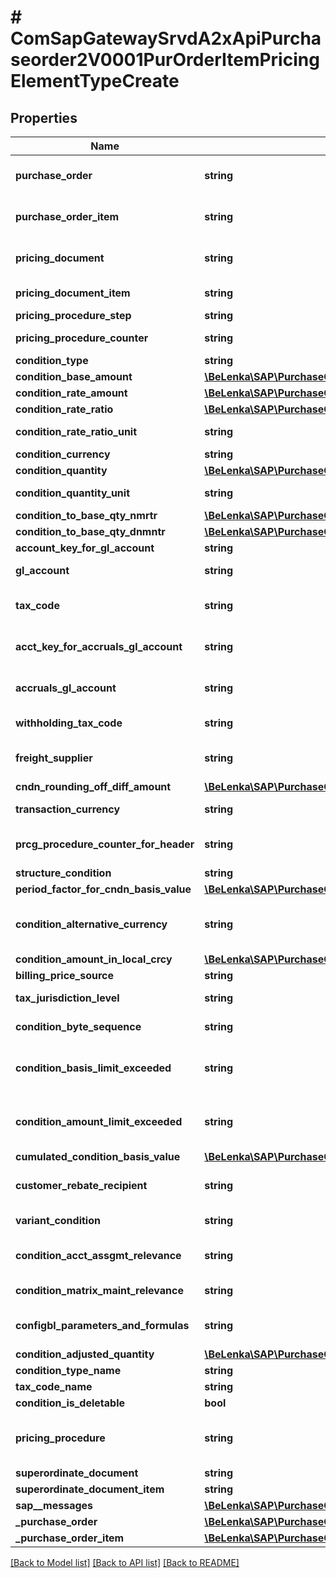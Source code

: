 # # ComSapGatewaySrvdA2xApiPurchaseorder2V0001PurOrderItemPricingElementTypeCreate

## Properties

Name | Type | Description | Notes
------------ | ------------- | ------------- | -------------
**purchase_order** | **string** | Purchasing Document Number |
**purchase_order_item** | **string** | Item Number of Purchasing Document |
**pricing_document** | **string** | Number of the Document Condition |
**pricing_document_item** | **string** | Condition item number |
**pricing_procedure_step** | **string** |  |
**pricing_procedure_counter** | **string** | Condition Counter |
**condition_type** | **string** |  | [optional]
**condition_base_amount** | [**\BeLenka\SAP\PurchaseOrder\Model\CndnBsAmt**](CndnBsAmt.md) |  | [optional]
**condition_rate_amount** | [**\BeLenka\SAP\PurchaseOrder\Model\ConditionAmount**](ConditionAmount.md) |  | [optional]
**condition_rate_ratio** | [**\BeLenka\SAP\PurchaseOrder\Model\Ratio**](Ratio.md) |  | [optional]
**condition_rate_ratio_unit** | **string** | Unit of Measurement | [optional]
**condition_currency** | **string** | Currency Key | [optional]
**condition_quantity** | [**\BeLenka\SAP\PurchaseOrder\Model\PricingUnit**](PricingUnit.md) |  | [optional]
**condition_quantity_unit** | **string** | Condition Unit in the Document | [optional]
**condition_to_base_qty_nmrtr** | [**\BeLenka\SAP\PurchaseOrder\Model\Numerator1**](Numerator1.md) |  | [optional]
**condition_to_base_qty_dnmntr** | [**\BeLenka\SAP\PurchaseOrder\Model\Denominator1**](Denominator1.md) |  | [optional]
**account_key_for_gl_account** | **string** |  | [optional]
**gl_account** | **string** | G/L Account Number | [optional]
**tax_code** | **string** | Tax on Sales/Purchases Code | [optional]
**acct_key_for_accruals_gl_account** | **string** | Account Key - Accruals / Provisions | [optional]
**accruals_gl_account** | **string** | Number of Accruals Account | [optional]
**withholding_tax_code** | **string** | Withholding Tax Code | [optional]
**freight_supplier** | **string** | Account Number of Supplier | [optional]
**cndn_rounding_off_diff_amount** | [**\BeLenka\SAP\PurchaseOrder\Model\CondRoundingDiff**](CondRoundingDiff.md) |  | [optional]
**transaction_currency** | **string** | SD Document Currency | [optional]
**prcg_procedure_counter_for_header** | **string** | Condition Counter (Header) | [optional]
**structure_condition** | **string** |  | [optional]
**period_factor_for_cndn_basis_value** | [**\BeLenka\SAP\PurchaseOrder\Model\ConditionFactor1**](ConditionFactor1.md) |  | [optional]
**condition_alternative_currency** | **string** | Condition Currency (for Cumulation Fields) | [optional]
**condition_amount_in_local_crcy** | [**\BeLenka\SAP\PurchaseOrder\Model\ConditionValue**](ConditionValue.md) |  | [optional]
**billing_price_source** | **string** |  | [optional]
**tax_jurisdiction_level** | **string** | Tax jurisdiction code level | [optional]
**condition_byte_sequence** | **string** | Bit encrypted flags in Pricing | [optional]
**condition_basis_limit_exceeded** | **string** | Indicator for Maximum Condition Basis Value | [optional]
**condition_amount_limit_exceeded** | **string** | Indicator for Maximum Condition Amount | [optional]
**cumulated_condition_basis_value** | [**\BeLenka\SAP\PurchaseOrder\Model\ConditionBasis**](ConditionBasis.md) |  | [optional]
**customer_rebate_recipient** | **string** | Customer number (rebate recipient) | [optional]
**variant_condition** | **string** | Variant Condition Key | [optional]
**condition_acct_assgmt_relevance** | **string** | Relevance for Account Assignment | [optional]
**condition_matrix_maint_relevance** | **string** | Indicator: Matrix Maintenance | [optional]
**configbl_parameters_and_formulas** | **string** | Identifier of CPF Formula in Document | [optional]
**condition_adjusted_quantity** | [**\BeLenka\SAP\PurchaseOrder\Model\AdjustedQty**](AdjustedQty.md) |  | [optional]
**condition_type_name** | **string** |  | [optional]
**tax_code_name** | **string** |  | [optional]
**condition_is_deletable** | **bool** |  | [optional]
**pricing_procedure** | **string** | Procedure (Pricing, Output Control, Acct. Det., Costing,...) | [optional]
**superordinate_document** | **string** |  | [optional]
**superordinate_document_item** | **string** |  | [optional]
**sap__messages** | [**\BeLenka\SAP\PurchaseOrder\Model\ComSapGatewaySrvdA2xApiPurchaseorder2V0001SAPMessageCreate[]**](ComSapGatewaySrvdA2xApiPurchaseorder2V0001SAPMessageCreate.md) |  | [optional]
**_purchase_order** | [**\BeLenka\SAP\PurchaseOrder\Model\ComSapGatewaySrvdA2xApiPurchaseorder2V0001PurchaseOrderTypeCreate**](ComSapGatewaySrvdA2xApiPurchaseorder2V0001PurchaseOrderTypeCreate.md) |  | [optional]
**_purchase_order_item** | [**\BeLenka\SAP\PurchaseOrder\Model\ComSapGatewaySrvdA2xApiPurchaseorder2V0001PurchaseOrderItemTypeCreate**](ComSapGatewaySrvdA2xApiPurchaseorder2V0001PurchaseOrderItemTypeCreate.md) |  | [optional]

[[Back to Model list]](../../README.md#models) [[Back to API list]](../../README.md#endpoints) [[Back to README]](../../README.md)
